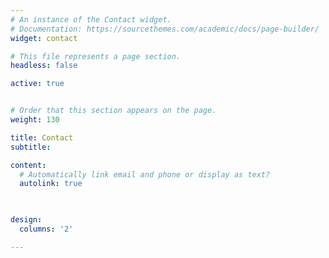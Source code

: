 ```yaml
---
# An instance of the Contact widget.
# Documentation: https://sourcethemes.com/academic/docs/page-builder/
widget: contact

# This file represents a page section.
headless: false

active: true


# Order that this section appears on the page.
weight: 130

title: Contact
subtitle:

content:
  # Automatically link email and phone or display as text?
  autolink: true

  

design:
  columns: '2'

---
```

